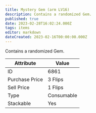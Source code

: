 ```yaml
---
title: Mystery Gem (arm LV16)
description: Contains a randomized Gem.
published: true
date: 2023-02-28T16:02:24.000Z
tags: items
editor: markdown
dateCreated: 2023-02-16T00:00:00.000Z
---
```


Contains a randomized Gem.

|Attribute|Value|
|-|-|
|ID|6861|
|Purchase Price|3 Flips|
|Sell Price|1 Flips|
|Type|Consumable|
|Stackable|Yes|

